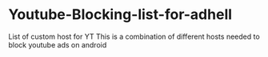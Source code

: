 # Youtube-Blocking-list-for-adhell
List of custom host for YT
This is a combination of different hosts needed to block youtube ads on android 
